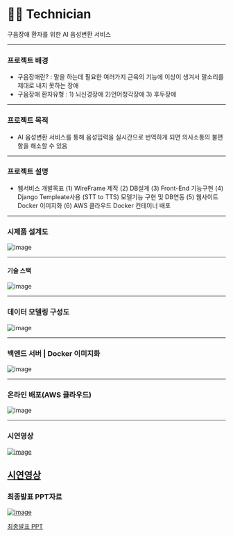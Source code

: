 # 🧑‍💻 Technician
구음장애 환자를 위한 AI 음성변환 서비스

---
### 프로젝트 배경
- 구음장애란? : 말을 하는데 필요한 여러가지 근육의 기능에 이상이 생겨서 말소리를 제대로 내지 못하는 장애
- 구음장애 환자유형 : 1) 뇌신경장애 2)언어청각장애 3) 후두장애

---
### 프로젝트 목적
- AI 음성변환 서비스를 통해 음성입력을 실시간으로 번역하게 되면 의사소통의 불편함을 해소할 수 있음
  
---
### 프로젝트 설명
- 웹서비스 개발목표
  (1) WireFrame 제작
  (2) DB설계
  (3) Front-End 기능구현
  (4) Django Templeate사용 (STT to TTS) 모델기능 구현 및 DB연동
  (5) 웹사이트 Docker 이미지화
  (6) AWS 클라우드 Docker 컨테이너 배포

---
### 시제품 설계도
![image](https://github.com/Technician-for-AI-Speech-Service/technician/assets/124857002/583079f9-aeb1-43ff-a850-58ff3b2f45e3)


---
#### 기술 스택
![image](https://github.com/Technician-for-AI-Speech-Service/technician/assets/124857002/03e06b6a-a514-4a14-8030-ae992d7caf76)

---
### 데이터 모델링 구성도
![image](https://github.com/Technician-for-AI-Speech-Service/technician/assets/124857002/e1012f7d-733c-4170-a24d-fb6659ff4d95)


---
### 백엔드 서버 | Docker 이미지화
![image](https://github.com/Technician-for-AI-Speech-Service/technician/assets/124857002/72bdb915-00dc-40df-b37c-c61657a5a99c)

---
### 온라인 배포(AWS 클라우드)
![image](https://github.com/Technician-for-AI-Speech-Service/technician/assets/124857002/c1834c0e-dd3b-4f99-88c0-58460618c484)

---
### 시연영상
[![image](https://github.com/Technician-for-AI-Speech-Service/technician/assets/124857002/3e8c489e-57dd-41e8-94e0-ea3b83c1eea2)](https://www.youtube.com/watch?v=XkKwDDD4DMA)

[시연영상](https://www.youtube.com/watch?v=XkKwDDD4DMA)
---
### 최종발표 PPT자료
[![image](https://github.com/Technician-for-AI-Speech-Service/technician/assets/124857002/b84ce570-5666-47d6-b04e-d1051478b824)](https://github.com/Technician-for-AI-Speech-Service/technician/files/15283317/_PPT._.pptx)

[최종발표 PPT](https://github.com/Technician-for-AI-Speech-Service/technician/files/15283317/_PPT._.pptx)
